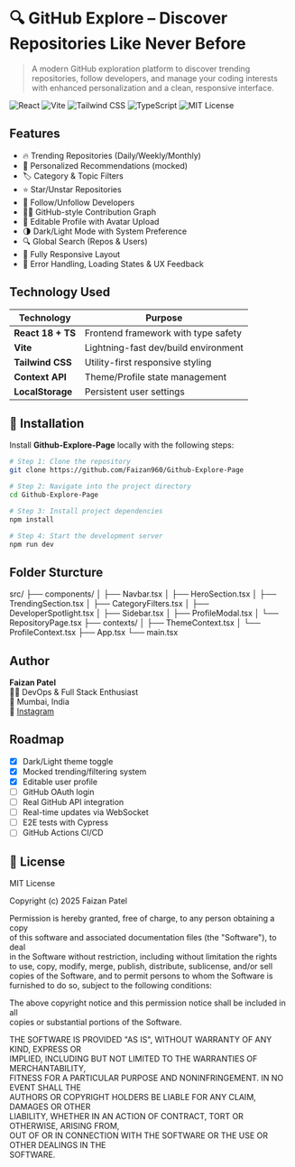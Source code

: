 
# 🔍 GitHub Explore – Discover Repositories Like Never Before


> A modern GitHub exploration platform to discover trending repositories, follow developers, and manage your coding interests with enhanced personalization and a clean, responsive interface.


![React](https://img.shields.io/badge/React-18-blue?logo=react)
![Vite](https://img.shields.io/badge/Vite-fast-purple?logo=vite)
![Tailwind CSS](https://img.shields.io/badge/Tailwind-CSS-38B2AC?logo=tailwindcss)
![TypeScript](https://img.shields.io/badge/TypeScript-blue?logo=typescript)
![MIT License](https://img.shields.io/badge/License-MIT-green)
## Features

- 🔥 Trending Repositories (Daily/Weekly/Monthly)
- 🧠 Personalized Recommendations (mocked)
- 🏷️ Category & Topic Filters
- ⭐ Star/Unstar Repositories
- 👥 Follow/Unfollow Developers
- 🧑‍💻 GitHub-style Contribution Graph
- 🧾 Editable Profile with Avatar Upload
- 🌗 Dark/Light Mode with System Preference
- 🔍 Global Search (Repos & Users)
- 📱 Fully Responsive Layout
- 🧪 Error Handling, Loading States & UX Feedback
## Technology Used

| Technology    | Purpose                               |
|---------------|----------------------------------------|
| **React 18 + TS** | Frontend framework with type safety  |
| **Vite**         | Lightning-fast dev/build environment |
| **Tailwind CSS** | Utility-first responsive styling     |
| **Context API**  | Theme/Profile state management       |
| **LocalStorage** | Persistent user settings             |

## 🚀 Installation

Install **Github-Explore-Page** locally with the following steps:

```bash
# Step 1: Clone the repository
git clone https://github.com/Faizan960/Github-Explore-Page

# Step 2: Navigate into the project directory
cd Github-Explore-Page

# Step 3: Install project dependencies
npm install

# Step 4: Start the development server
npm run dev
```

## Folder Sturcture

src/
├── components/
│   ├── Navbar.tsx
│   ├── HeroSection.tsx
│   ├── TrendingSection.tsx
│   ├── CategoryFilters.tsx
│   ├── DeveloperSpotlight.tsx
│   ├── Sidebar.tsx
│   ├── ProfileModal.tsx
│   └── RepositoryPage.tsx
├── contexts/
│   ├── ThemeContext.tsx
│   └── ProfileContext.tsx
├── App.tsx
└── main.tsx

## Author

**Faizan Patel**  
👨‍💻 DevOps & Full Stack Enthusiast  
📍 Mumbai, India  
📸 [Instagram](https://instagram.com/_faizanx_x)

## Roadmap

- [x] Dark/Light theme toggle
- [x] Mocked trending/filtering system
- [x] Editable user profile
- [ ] GitHub OAuth login
- [ ] Real GitHub API integration
- [ ] Real-time updates via WebSocket
- [ ] E2E tests with Cypress
- [ ] GitHub Actions CI/CD
## 📄 License

MIT License

Copyright (c) 2025 Faizan Patel

Permission is hereby granted, free of charge, to any person obtaining a copy  
of this software and associated documentation files (the "Software"), to deal  
in the Software without restriction, including without limitation the rights  
to use, copy, modify, merge, publish, distribute, sublicense, and/or sell  
copies of the Software, and to permit persons to whom the Software is  
furnished to do so, subject to the following conditions:

The above copyright notice and this permission notice shall be included in all  
copies or substantial portions of the Software.

THE SOFTWARE IS PROVIDED "AS IS", WITHOUT WARRANTY OF ANY KIND, EXPRESS OR  
IMPLIED, INCLUDING BUT NOT LIMITED TO THE WARRANTIES OF MERCHANTABILITY,  
FITNESS FOR A PARTICULAR PURPOSE AND NONINFRINGEMENT. IN NO EVENT SHALL THE  
AUTHORS OR COPYRIGHT HOLDERS BE LIABLE FOR ANY CLAIM, DAMAGES OR OTHER  
LIABILITY, WHETHER IN AN ACTION OF CONTRACT, TORT OR OTHERWISE, ARISING FROM,  
OUT OF OR IN CONNECTION WITH THE SOFTWARE OR THE USE OR OTHER DEALINGS IN THE  
SOFTWARE.

